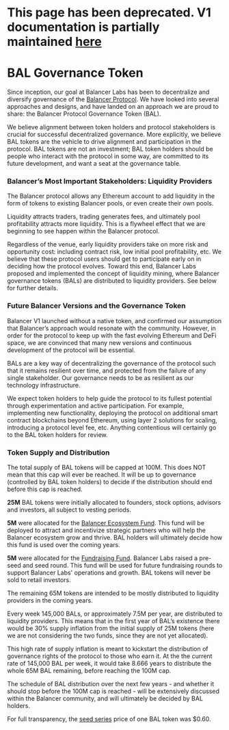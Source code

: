 # This page has been deprecated. V1 documentation is partially maintained [here](docs.balancer.fi/v/v1/core-concepts/bal-balancer-governance-token/README)

# BAL Governance Token

Since inception, our goal at Balancer Labs has been to decentralize and diversify governance of the [Balancer Protocol](http://balancer.finance/). We have looked into several approaches and designs, and have landed on an approach we are proud to share: the Balancer Protocol Governance Token \(BAL\).

We believe alignment between token holders and protocol stakeholders is crucial for successful decentralized governance. More explicitly, we believe BAL tokens are the vehicle to drive alignment and participation in the protocol. BAL tokens are not an investment; BAL token holders should be people who interact with the protocol in some way, are committed to its future development, and want a seat at the governance table.

### Balancer’s Most Important Stakeholders: Liquidity Providers <a id="6f3a"></a>

The Balancer protocol allows any Ethereum account to add liquidity in the form of tokens to existing Balancer pools, or even create their own pools.

Liquidity attracts traders, trading generates fees, and ultimately pool profitability attracts more liquidity. This is a flywheel effect that we are beginning to see happen within the Balancer protocol.

Regardless of the venue, early liquidity providers take on more risk and opportunity cost: including contract risk, low initial pool profitability, etc. We believe that these protocol users should get to participate early on in deciding how the protocol evolves. Toward this end, Balancer Labs proposed and implemented the concept of liquidity mining, where Balancer governance tokens \(BALs\) are distributed to liquidity providers. See below for further details.

### Future Balancer Versions and the Governance Token <a id="ffb5"></a>

Balancer V1 launched without a native token, and confirmed our assumption that Balancer’s approach would resonate with the community. However, in order for the protocol to keep up with the fast evolving Ethereum and DeFi space, we are convinced that many new versions and continuous development of the protocol will be essential.

BALs are a key way of decentralizing the governance of the protocol such that it remains resilient over time, and protected from the failure of any single stakeholder. Our governance needs to be as resilient as our technology infrastructure.

We expect token holders to help guide the protocol to its fullest potential through experimentation and active participation. For example, implementing new functionality, deploying the protocol on additional smart contract blockchains beyond Ethereum, using layer 2 solutions for scaling, introducing a protocol level fee, etc. Anything contentious will certainly go to the BAL token holders for review.

### Token Supply and Distribution <a id="14a8"></a>

The total supply of BAL tokens will be capped at 100M. This does NOT mean that this cap will ever be reached. It will be up to governance \(controlled by BAL token holders\) to decide if the distribution should end before this cap is reached. 

**25M** BAL tokens were initially allocated to founders, stock options, advisors and investors, all subject to vesting periods.

**5M** were allocated for the [Balancer Ecosystem Fund](https://etherscan.io/token/0xba100000625a3754423978a60c9317c58a424e3d?a=0xb618f903ad1d00d6f7b92f5b0954dcdc056fc533). This fund will be deployed to attract and incentivize strategic partners who will help the Balancer ecosystem grow and thrive. BAL holders will ultimately decide how this fund is used over the coming years.

**5M** were allocated for the [Fundraising Fund](https://etherscan.io/token/0xba100000625a3754423978a60c9317c58a424e3d?a=0xb129f73f1afd3a49c701241f374db17ae63b20eb). Balancer Labs raised a pre-seed and seed round. This fund will be used for future fundraising rounds to support Balancer Labs' operations and growth. BAL tokens will never be sold to retail investors.

The remaining 65M tokens are intended to be mostly distributed to liquidity providers in the coming years. 

Every week 145,000 BALs, or approximately 7.5M per year, are distributed to liquidity providers. This means that in the first year of BAL’s existence there would be 30% supply inflation from the initial supply of 25M tokens \(here we are not considering the two funds, since they are not yet allocated\). 

This high rate of supply inflation is meant to kickstart the distribution of governance rights of the protocol to those who earn it. At the the current rate of 145,000 BAL per week, it would take 8.666 years to distribute the whole 65M BAL remaining, before reaching the 100M cap.

The schedule of BAL distribution over the next few years - and whether it should stop before the 100M cap is reached - will be extensively discussed within the Balancer community, and will ultimately be decided by BAL holders.

For full transparency, the [seed series](https://medium.com/balancer-protocol/balancer-labs-raises-3m-to-supercharge-programmable-liquidity-8f1a42323c78) price of one BAL token was $0.60.

